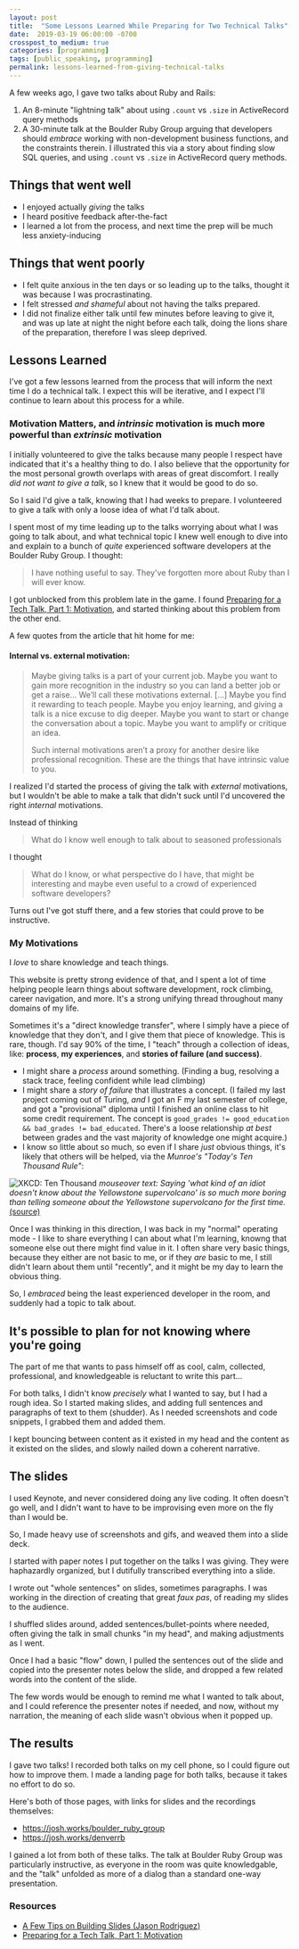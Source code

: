 ```yaml
---
layout: post
title:  "Some Lessons Learned While Preparing for Two Technical Talks"
date:  2019-03-19 06:00:00 -0700
crosspost_to_medium: true
categories: [programming]
tags: [public_speaking, programming]
permalink: lessons-learned-from-giving-technical-talks
---
```


A few weeks ago, I gave two talks about Ruby and Rails:

1. An 8-minute "lightning talk" about using `.count` vs `.size` in ActiveRecord query methods
2. A 30-minute talk at the Boulder Ruby Group arguing that developers should _embrace_ working with non-development business functions, and the constraints therein. I illustrated this via a story about finding slow SQL queries, and using `.count` vs `.size` in ActiveRecord query methods.

## Things that went well

- I enjoyed actually _giving_ the talks
- I heard positive feedback after-the-fact
- I learned a lot from the process, and next time the prep will be much less anxiety-inducing

## Things that went poorly

- I felt quite anxious in the ten days or so leading up to the talks, thought it was because I was procrastinating. 
- I felt stressed _and shameful_ about not having the talks prepared. 
- I did not finalize either talk until few minutes before leaving to give it, and was up late at night the night before each talk, doing the lions share of the preparation, therefore I was sleep deprived.

<!--more-->

## Lessons Learned

I've got a few lessons learned from the process that will inform the next time I do a technical talk. I expect this will be iterative, and I expect I'll continue to learn about this process for a while. 

### Motivation Matters, and _intrinsic_ motivation is much more powerful than _extrinsic_ motivation

I initially volunteered to give the talks because many people I respect have indicated that it's a healthy thing to do. I also believe that the opportunity for the most personal growth overlaps with areas of great discomfort. I really _did not want to give a talk_, so I knew that it would be good to do so. 

So I said I'd give a talk, knowing that I had weeks to prepare. I volunteered to give a talk with only a loose idea of what I'd talk about.

I spent most of my time leading up to the talks worrying about what I was going to talk about, and what technical topic I knew well enough to dive into and explain to a bunch of _quite_ experienced software developers at the Boulder Ruby Group. I thought: 

> I have nothing useful to say. They've forgotten more about Ruby than I will ever know.

I got unblocked from this problem late in the game. I found [Preparing for a Tech Talk, Part 1: Motivation](https://overreacted.io/preparing-for-tech-talk-part-1-motivation/), and started thinking about this problem from the other end. 

A few quotes from the article that hit home for me:

#### Internal vs. external motivation:

> Maybe giving talks is a part of your current job. Maybe you want to gain more recognition in the industry so you can land a better job or get a raise... We’ll call these motivations external.
> [...]
> Maybe you find it rewarding to teach people. Maybe you enjoy learning, and giving a talk is a nice excuse to dig deeper. Maybe you want to start or change the conversation about a topic. Maybe you want to amplify or critique an idea.
> 
> Such internal motivations aren’t a proxy for another desire like professional recognition. These are the things that have intrinsic value to you. 

I realized I'd started the process of giving the talk with _external_ motivations, but I wouldn't be able to make a talk that didn't suck until I'd uncovered the right _internal_ motivations. 

Instead of thinking 
> What do I know well enough to talk about to seasoned professionals

I thought 
> What do I know, or what perspective do I have, that might be interesting and maybe even useful to a crowd of experienced software developers?

Turns out I've got stuff there, and a few stories that could prove to be instructive. 

### My Motivations

I _love_ to share knowledge and teach things. 

This website is pretty strong evidence of that, and I spent a lot of time helping people learn things about software development, rock climbing, career navigation, and more. It's a strong unifying thread throughout many domains of my life. 

Sometimes it's a "direct knowledge transfer", where I simply have a piece of knowledge that they don't, and I give them that piece of knowledge. This is rare, though. I'd say 90% of the time, I "teach" through a collection of ideas, like: **process**, **my experiences**, and **stories of failure (and success)**. 

- I might share a _process_ around something. (Finding a bug, resolving a stack trace, feeling confident while lead climbing)
- I might share a _story of failure_ that illustrates a concept. (I failed my last project coming out of Turing, _and_ I got an F my last semester of college, and got a "provisional" diploma until I finished an online class to hit some credit requirement. The concept is `good_grades != good_education && bad_grades != bad_educated`. There's a loose relationship _at best_ between grades and the vast majority of knowledge one might acquire.)
- I know so little about so much, so even if I share _just_ obvious things, it's likely that others will be helped, via the _Munroe's "Today's Ten Thousand Rule"_:

![XKCD: Ten Thousand](/images/xkcd_ten_thousand.png "Saying 'what kind of an idiot doesn't know about the Yellowstone supervolcano' is so much more boring than telling someone about the Yellowstone supervolcano for the first time.")
_mouseover text: Saying 'what kind of an idiot doesn't know about the Yellowstone supervolcano' is so much more boring than telling someone about the Yellowstone supervolcano for the first time._ [(source)](https://xkcd.com/1053/)

Once I was thinking in this direction, I was back in my "normal" operating mode - I like to share everything I can about what I'm learning, knowng that someone else out there might find value in it. I often share very basic things, because they either are not basic to me, or if they _are_ basic to me, I still didn't learn about them until "recently", and it might be my day to learn the obvious thing.


So, I _embraced_ being the least experienced developer in the room, and suddenly had a topic to talk about.

## It's possible to plan for not knowing where you're going

The part of me that wants to pass himself off as cool, calm, collected, professional, and knowledgeable is reluctant to write this part...

For both talks, I didn't know _precisely_ what I wanted to say, but I had a rough idea. So I started making slides, and adding full sentences and paragraphs of text to them (shudder). As I needed screenshots and code snippets, I grabbed them and added them. 

I kept bouncing between content as it existed in my head and the content as it existed on the slides, and slowly nailed down a coherent narrative. 

## The slides

I used Keynote, and never considered doing any live coding. It often doesn't go well, and I didn't want to have to be improvising even more on the fly than I would be. 

So, I made heavy use of screenshots and gifs, and weaved them into a slide deck. 

I started with paper notes I put together on the talks I was giving. They were haphazardly organized, but I dutifully transcribed everything into a slide.  

I wrote out "whole sentences" on slides, sometimes paragraphs. I was working in the direction of creating that great _faux pas_, of reading my slides to the audience. 

I shuffled slides around, added sentences/bullet-points where needed, often giving the talk in small chunks "in my head", and making adjustments as I went. 

Once I had a basic "flow" down, I pulled the sentences out of the slide and copied into the presenter notes below the slide, and dropped a few related words into the content of the slide. 

The few words would be enough to remind me what I wanted to talk about, and I could reference the presenter notes if needed, and now, without my narration, the meaning of each slide wasn't obvious when it popped up. 

## The results

I gave two talks! I recorded both talks on my cell phone, so I could figure out how to improve them. I made a landing page for both talks, because it takes no effort to do so. 

Here's both of those pages, with links for slides and the recordings themselves:

- https://josh.works/boulder_ruby_group
- https://josh.works/denverrb

I gained a lot from both of these talks. The talk at Boulder Ruby Group was particularly instructive, as everyone in the room was quite knowledgable, and the "talk" unfolded as more of a dialog than a standard one-way presentation. 

### Resources

- [A Few Tips on Building Slides (Jason Rodriguez)](https://rodriguezcommaj.com/blog/a-few-tips-on-building-slides)
- [Preparing for a Tech Talk, Part 1: Motivation](https://overreacted.io/preparing-for-tech-talk-part-1-motivation/)